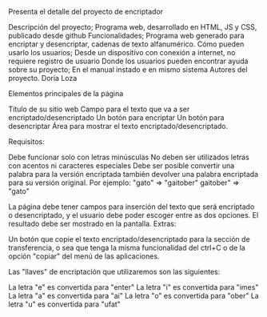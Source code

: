 Presenta el detalle del proyecto de encriptador

Descripción del proyecto;
    Programa web, desarrollado en HTML, JS y CSS, publicado desde github
Funcionalidades;
    Programa web generado para encriptar y desencriptar, cadenas de texto alfanumérico.
Cómo pueden usarlo los usuarios;
    Desde un dispositivo con conexión a internet, no requiere registro de usuario
Donde los usuarios pueden encontrar ayuda sobre su proyecto;
    En el manual instado e en mismo sistema
Autores del proyecto.
    Doria Loza

Elementos principales de la página

Título de su sitio web
Campo para el texto que va a ser encriptado/desencriptado
Un botón para encriptar
Un botón para desencriptar
Área para mostrar el texto encriptado/desencriptado.


Requisitos:

Debe funcionar solo con letras minúsculas
No deben ser utilizados letras con acentos ni caracteres especiales
Debe ser posible convertir una palabra para la versión encriptada también devolver una palabra encriptada para su versión original.
Por ejemplo:
"gato" => "gaitober"
gaitober" => "gato"

La página debe tener campos para
inserción del texto que será encriptado o desencriptado, y el usuario debe poder escoger entre as dos opciones.
El resultado debe ser mostrado en la pantalla.
Extras:

Un botón que copie el texto encriptado/desencriptado para la sección de transferencia, o sea que tenga la misma funcionalidad del ctrl+C o de la opción "copiar" del menú de las aplicaciones.

Las "llaves" de encriptación que utilizaremos son las siguientes:

La letra "e" es convertida para "enter"
La letra "i" es convertida para "imes"
La letra "a" es convertida para "ai"
La letra "o" es convertida para "ober"
La letra "u" es convertida para "ufat"
    

